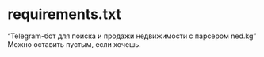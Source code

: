 # requirements.txt
“Telegram-бот для поиска и продажи недвижимости с парсером ned.kg” Можно оставить пустым, если хочешь.
